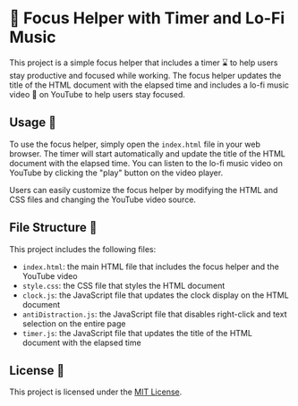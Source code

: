 # 🎯 Focus Helper with Timer and Lo-Fi Music

This project is a simple focus helper that includes a timer ⌛️ to help users stay productive and focused while working. The focus helper updates the title of the HTML document with the elapsed time and includes a lo-fi music video 🎵 on YouTube to help users stay focused.

## Usage 🚀

To use the focus helper, simply open the `index.html` file in your web browser. The timer will start automatically and update the title of the HTML document with the elapsed time. You can listen to the lo-fi music video on YouTube by clicking the "play" button on the video player.

Users can easily customize the focus helper by modifying the HTML and CSS files and changing the YouTube video source.

## File Structure 📁

This project includes the following files:

- `index.html`: the main HTML file that includes the focus helper and the YouTube video
- `style.css`: the CSS file that styles the HTML document
- `clock.js`: the JavaScript file that updates the clock display on the HTML document
- `antiDistraction.js`: the JavaScript file that disables right-click and text selection on the entire page
- `timer.js`: the JavaScript file that updates the title of the HTML document with the elapsed time

## License 📜

This project is licensed under the [MIT License](LICENSE).
